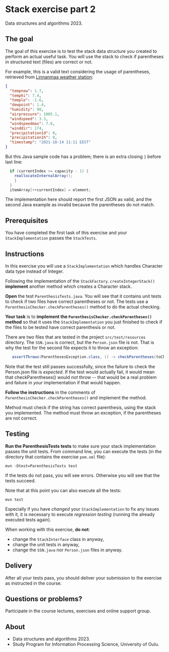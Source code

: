 # Stack exercise part 2

Data structures and algorithms 2023.

## The goal

The goal of this exercise is to test the stack data structure you created to perform an actual useful task. You will use the stack to check if parentheses in structured text (files) are correct or not.

For example, this is a valid text considering the usage of parentheses, retrieved from [Linnanmaa weather station](http://weather.willab.fi/weather.json):

```JSON
{
  "tempnow": 1.7,
  "temphi": 7.4,
  "templo": -1.6,
  "dewpoint": 1.4,
  "humidity": 98,
  "airpressure": 1005.1,
  "windspeed": 3.3,
  "windspeedmax": 7.6,
  "winddir": 174,
  "precipitation1d": 0,
  "precipitation1h": 0,
  "timestamp": "2021-10-14 11:11 EEST"
}
```

But this Java sample code has a problem; there is an extra closing `}` before last line:

```Java
  if (currentIndex >= capacity - 1) {
    reallocateInternalArray();
    }
  }
  itemArray[++currentIndex] = element;         
```
The implementation here should report the first JSON as valid, and the second Java example as invalid because the parentheses do not match.

## Prerequisites

You have completed the first task of this exercise and your `StackImplementation` passes the `StackTests`.

## Instructions

In this exercise you will use a `StackImplementation` which handles Character data type instead of Integer.

Following the implementation of the `StackFactory.createIntegerStack()` **implement** another method which creates a Character stack.

**Open** the test `ParenthesisTests.java`. You will see that it contains unit tests to check if two files have correct parentheses or not. The tests use a `ParenthesisChecker.checkParentheses()` method to do the actual checking.

**Your task** is to **implement the `ParenthesisChecker.checkParentheses()` method** so that it uses the `StackImplementation` you just finished to check if the files to be tested have correct parenthesis or not.

There are two files that are tested in the project `src/test/resources` directory. The `SSN.java` is correct, but the `Person.json` file is not. That is why the test for the second file expects it to throw an exception:

```Java
   assertThrows(ParenthesesException.class, () -> checkParentheses(toCheck), "Person.json is invalid JSON so must throw");
```

Note that the test still passes successfully, since the failure to check the Person.json file is *expected*. If the test would actually fail, it would mean that checkParentheses() would _not_ throw -- that would be a real problem and failure in *your* implementation if that would happen.

**Follow the instructions** in the comments of `ParenthesisChecker.checkParentheses()` and implement the method.

Method must check if the string has correct parenthesis, using the stack you implemented. The method must throw an exception, if the parentheses are not correct.

## Testing

**Run the ParenthesisTests tests** to make sure your stack implementation passes the unit tests. From command line, you can execute the tests (in the directory that contains the exercise `pom.xml` file):

```shell
mvn -Dtest=ParenthesisTests test
```

If the tests do not pass, you will see errors. Otherwise you will see that the tests succeed.

Note that at this point you can also execute all the tests:

```shell
mvn test
```

Especially if you have *changed* your `StackImplementation` to fix any issues with it, it is necessary to execute *regression testing* (running the already executed tests again).

When working with this exercise, **do not**:

* change the `StackInterface` class in anyway,
* change the unit tests in anyway,
* change the `SSN.java` nor `Person.json` files in anyway.

## Delivery

After all your tests pass, you should deliver your submission to the exercise as instructed in the course.

## Questions or problems?

Participate in the course lectures, exercises and online support group.

## About

* Data structures and algorithms 2023.
* Study Program for Information Processing Science, University of Oulu.
